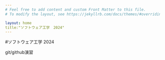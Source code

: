 ```yaml
---
# Feel free to add content and custom Front Matter to this file.
# To modify the layout, see https://jekyllrb.com/docs/themes/#overriding-theme-defaults

layout: home
title:"ソフトウェア工学　2024"
---
```


#ソフトウェア工学 2024

git/github演習
